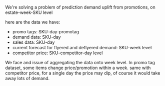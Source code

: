 We're solving a problem of prediction demand uplift from promotions, on estate-week-SKU level

here are the data we have: 

- promo tags: SKU-day-promotag
- demand data: SKU-day
- sales data: SKU-day
- current forecast for flyered and deflyered demand: SKU-week level
- competitor price: SKU-competitor-day level

We face and issue of aggregating the data onto week level. In promo tag dataset, some items change price/promotion within a week. same with competitor price, for a single day the price may dip, of course it would take away lots of demand. 